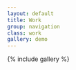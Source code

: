 ```yaml
---
layout: default
title: Work
group: navigation
class: work
gallery: demo
---
```


{% include gallery %}
